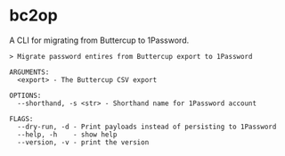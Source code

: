 # bc2op

A CLI for migrating from Buttercup to 1Password.

```
> Migrate password entires from Buttercup export to 1Password

ARGUMENTS:
  <export> - The Buttercup CSV export

OPTIONS:
  --shorthand, -s <str> - Shorthand name for 1Password account

FLAGS:
  --dry-run, -d - Print payloads instead of persisting to 1Password
  --help, -h    - show help
  --version, -v - print the version
```
